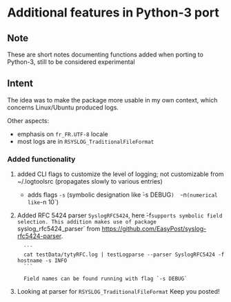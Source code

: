 
# Additional features in Python-3 port

## Note

These are short notes documenting functions added when porting to Python-3,
still to be considered experimental

## Intent

The idea was to make the package more usable in my own context, which concerns
Linux/Ubuntu produced logs. 

Other aspects:
 - emphasis on `fr_FR.UTF-8` locale
 - most logs are in `RSYSLOG_TraditionalFileFormat`
 
### Added functionality
 
1. added CLI flags to customize the level of logging; not customizable from 
   ~/.logtoolsrc (propagates slowly to various entries)
    - adds flags `-s` (symbolic designation like ̀-s DEBUG`)  `-n` (numerical
	 like `-n 10`)
	 
	 
2. Added RFC 5424 parser `SyslogRFC5424`, here ̀-f`supports symbolic field selection.
   This addition makes use of package `syslog_rfc5424_parser` from 
   https://github.com/EasyPost/syslog-rfc5424-parser. 

         ```
         cat testData/tytyRFC.log | testLogparse --parser SyslogRFC5424 -f hostname -s INFO
         ```
		 
		 Field names can be found running with flag `-s DEBUG`	 

3. Looking at parser for `RSYSLOG_TraditionalFileFormat`
        Keep you posted!
